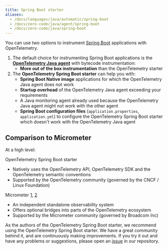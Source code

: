 ```yaml
---
title: Spring Boot starter
aliases:
  - /docs/languages/java/automatic/spring-boot
  - /docs/zero-code/java/agent/spring-boot
  - /docs/zero-code/java/spring-boot
---
```


You can use two options to instrument
[Spring Boot](https://spring.io/projects/spring-boot) applications with
OpenTelemetry.

1. The default choice for instrumenting Spring Boot applications is the
   [**OpenTelemetry Java agent**](../agent) with bytecode instrumentation:
   - **More out of the box instrumentation** than the OpenTelemetry starter
2. The **OpenTelemetry Spring Boot starter** can help you with:
   - **Spring Boot Native image** applications for which the OpenTelemetry Java
     agent does not work
   - **Startup overhead** of the OpenTelemetry Java agent exceeding your
     requirements
   - A Java monitoring agent already used because the OpenTelemetry Java agent
     might not work with the other agent
   - **Spring Boot configuration files** (`application.properties`,
     `application.yml`) to configure the OpenTelemetry Spring Boot starter which
     doesn't work with the OpenTelemetry Java agent

## Comparison to Micrometer

At a high level:

OpenTelemetry Spring Boot starter
* Natively uses the OpenTelemetry API, OpenTelemetry SDK and the OpenTelemetry semantic conventions
* Supported by the OpenTelemetry community (governed by the CNCF / Linux Foundation)

Micrometer [1], [2]
* An independent standalone observability system
* Offers optional bridges into parts of the OpenTelemetry ecosystem
* Supported by the Micrometer community (governed by Broadcom Inc)

As the authors of the OpenTelemetry Spring Boot starter, we recommend using the OpenTelemetry Spring Boot starter. 
We have a great community behind it, and are continuously making improvements. 
If you try it out and have any problems or suggestions, please open an 
[issue](https://github.com/open-telemetry/opentelemetry-java-instrumentation/issues) in our repository.

[1]: https://docs.micrometer.io/micrometer/reference/implementations/otlp.html
[2]: https://docs.micrometer.io/tracing/reference/tracers.html
